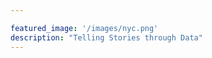 ```yaml
---

featured_image: '/images/nyc.png'
description: "Telling Stories through Data"
---
```

<meta name="description" content="Run by Lena Han, The Data Scoop is a political data journalism blog telling stories driven by data." />
